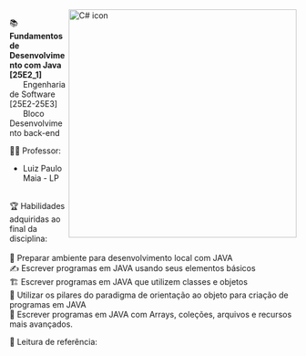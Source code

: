 <img src="https://dotnet.microsoft.com/blob-assets/images/illustrations/swimlane_xamarin_cross_platform.svg" alt="C# icon" min-width="400px" max-width="400px" width="400px" align="right">

<p align="left"> 
📚 <b>Fundamentos de Desenvolvimento com Java [25E2_1]</b>
<br>&nbsp;&nbsp;&nbsp;&nbsp;&nbsp;&nbsp;Engenharia de Software [25E2-25E3]
<br>&nbsp;&nbsp;&nbsp;&nbsp;&nbsp;&nbsp;Bloco Desenvolvimento back-end
</p>

👨‍🏫 Professor: <br> 
- Luiz Paulo Maia - LP

<p align="left">
  <br> 🏆 Habilidades adquiridas ao final da disciplina: <br>
  <br> 🔧 Preparar ambiente para desenvolvimento local com JAVA    
  <br> ✍️ Escrever programas em JAVA usando seus elementos básicos
  <br> 🏗️ Escrever programas em JAVA que utilizem classes e objetos
  <br> 🎯 Utilizar os pilares do paradigma de orientação ao objeto para criação de programas em JAVA
  <br> 🚀 Escrever programas em JAVA com Arrays, coleções, arquivos e recursos mais avançados.
  
</p>

<p align="left">
📕 Leitura de referência: 

</p>